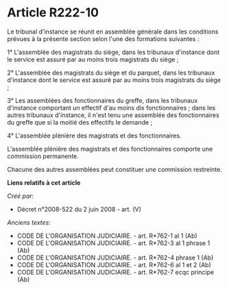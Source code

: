 # Article R222-10

Le tribunal d'instance se réunit en assemblée générale dans les conditions prévues à la présente section selon l'une des
formations suivantes :

1° L'assemblée des magistrats du siège, dans les tribunaux d'instance dont le service est assuré par au moins trois
magistrats du siège ;

2° L'assemblée des magistrats du siège et du parquet, dans les tribunaux d'instance dont le service est assuré par au moins
trois magistrats du siège ;

3° Les assemblées des fonctionnaires du greffe, dans les tribunaux d'instance comportant un effectif d'au moins dix
fonctionnaires ; dans les autres tribunaux d'instance, il n'est tenu une assemblée des fonctionnaires du greffe que si la
moitié des effectifs le demande ;

4° L'assemblée plénière des magistrats et des fonctionnaires.

L'assemblée plénière des magistrats et des fonctionnaires comporte une commission permanente.

Chacune des autres assemblées peut constituer une commission restreinte.

**Liens relatifs à cet article**

_Créé par_:

  - Décret n°2008-522 du 2 juin 2008 - art. (V)

_Anciens textes_:

  - CODE DE L'ORGANISATION JUDICIAIRE. - art. R*762-1 al 1 (Ab)
  - CODE DE L'ORGANISATION JUDICIAIRE. - art. R*762-3 al 1 phrase 1 (Ab)
  - CODE DE L'ORGANISATION JUDICIAIRE. - art. R*762-4 phrase 1 (Ab)
  - CODE DE L'ORGANISATION JUDICIAIRE. - art. R*762-6 al 1 et 2 (Ab)
  - CODE DE L'ORGANISATION JUDICIAIRE. - art. R*762-7 ecqc principe (Ab)
